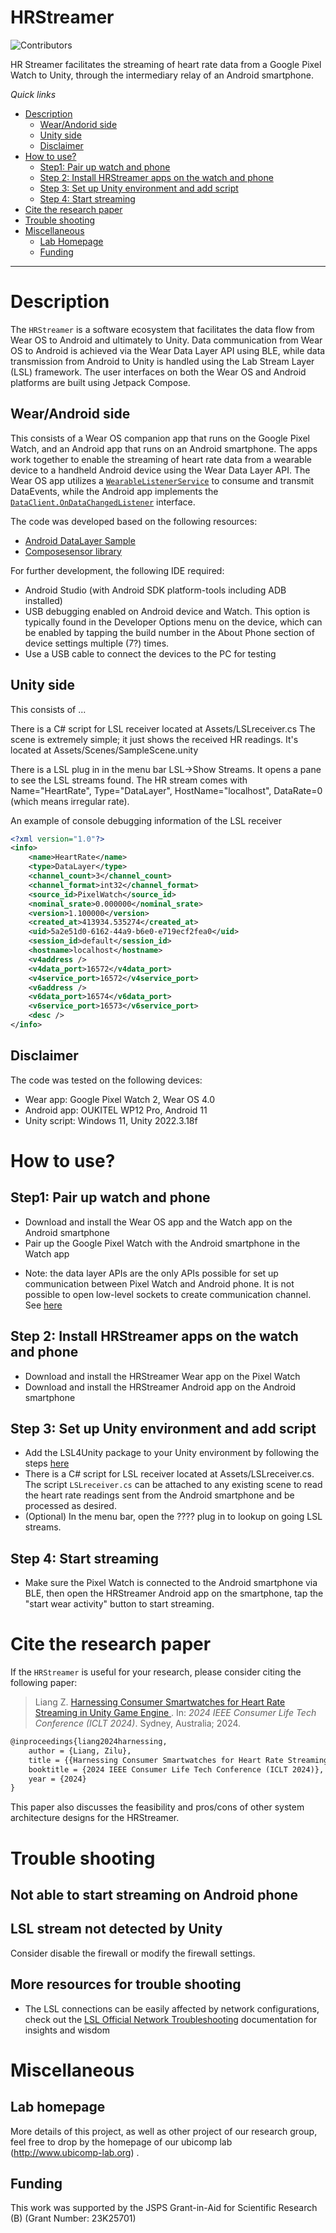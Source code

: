 # HRStreamer

![Contributors](https://img.shields.io/badge/contributor-PiranitaGomez-green)

HR Streamer facilitates the streaming of heart rate data from a Google Pixel Watch to Unity, through the intermediary relay of an Android smartphone.


*Quick links*

- [Description](#description)
	- [Wear/Andorid side](#wear-android-side)
	- [Unity side](#unity-side)
	- [Disclaimer](#disclaimer)
- [How to use?](#how-to-use)
  - [Step1: Pair up watch and phone](#step1-pair-up-watch-and-phone)
  - [Step 2: Install HRStreamer apps on the watch and phone](#step-2-install-hrstreamer-apps-on-the-watch-and-phone)
  - [Step 3: Set up Unity environment and add script](#step-3-set-up-unity-environment-and-add-script)
  - [Step 4: Start streaming](#start-streaming)
- [Cite the research paper](#cite-the-research-paper)
- [Trouble shooting](#trouble-shooting)
- [Miscellaneous](#more-information)
  - [Lab Homepage](#lab-homepage)
  - [Funding](#funding)

---

# Description
The `HRStreamer` is a software ecosystem that facilitates the data flow from Wear OS to Android and ultimately to Unity. Data communication from Wear OS to Android is achieved via the Wear Data Layer API using BLE, while data transmission from Android to Unity is handled using the Lab Stream Layer (LSL) framework. The user interfaces on both the Wear OS and Android platforms are built using Jetpack Compose. 


## Wear/Android side
This consists of a Wear OS companion app that runs on the Google Pixel Watch, and an Android app that runs on an Android smartphone. The apps work together to enable the streaming of heart rate data from a wearable device to a handheld Android device using the Wear Data Layer API. The Wear OS app utilizes a [`WearableListenerService`][1] to consume and transmit DataEvents, while the Android app implements the [`DataClient.OnDataChangedListener`][2] interface.

The code was developed based on the following resources:
- [Android DataLayer Sample][3]
- [Composesensor library][4]

[1]: https://developers.google.com/android/reference/com/google/android/gms/wearable/WearableListenerService
[2]: https://developers.google.com/android/reference/com/google/android/gms/wearable/DataClient
[3]: https://github.com/android/wear-os-samples/tree/main/DataLayer
[4]: https://github.com/mutualmobile/ComposeSensors

For further development, the following IDE required:
- Android Studio (with Android SDK platform-tools including ADB installed)
- USB debugging enabled on Android device and Watch. This option is typically found in the Developer Options menu on the device, which can be enabled by tapping the build number in the About Phone section of device settings multiple (7?) times.
- Use a USB cable to connect the devices to the PC for testing


## Unity side
This consists of ...

There is a C# script for LSL receiver located at Assets/LSLreceiver.cs
The scene is extremely simple; it just shows the received HR readings. It's located at Assets/Scenes/SampleScene.unity

There is a LSL plug in in the menu bar LSL->Show Streams. It opens a pane to see the LSL streams found. The HR stream comes with Name="HeartRate", Type="DataLayer", HostName="localhost", DataRate=0 (which means irregular rate).

An example of console debugging information of the LSL receiver

```XML
<?xml version="1.0"?>
<info>
	<name>HeartRate</name>
	<type>DataLayer</type>
	<channel_count>3</channel_count>
	<channel_format>int32</channel_format>
	<source_id>PixelWatch</source_id>
	<nominal_srate>0.000000</nominal_srate>
	<version>1.100000</version>
	<created_at>413934.535274</created_at>
	<uid>5a2e51d0-6162-44a9-b6e0-e719ecf2fea0</uid>
	<session_id>default</session_id>
	<hostname>localhost</hostname>
	<v4address />
	<v4data_port>16572</v4data_port>
	<v4service_port>16572</v4service_port>
	<v6address />
	<v6data_port>16574</v6data_port>
	<v6service_port>16573</v6service_port>
	<desc />
</info>

```

## Disclaimer
The code was tested on the following devices:
- Wear app: Google Pixel Watch 2, Wear OS 4.0
- Android app: OUKITEL WP12 Pro, Android 11
- Unity script: Windows 11, Unity 2022.3.18f

# How to use?

## Step1: Pair up watch and phone
- Download and install the Wear OS app and the Watch app on the Android smartphone 
- Pair up the Google Pixel Watch with the Android smartphone in the Watch app

<!--img src="screenshots/phone_image.png" height="400" alt="Screenshot"/> <img src="screenshots/wearable_background_image.png" height="400" alt="Screenshot"/--> 

* Note: the data layer APIs are the only APIs possible for set up communication between Pixel Watch and Android phone. It is not possible to open low-level sockets to create communication channel. See [here][1]

[1]: https://developer.android.com/training/wearables/data/overview


## Step 2: Install HRStreamer apps on the watch and phone
- Download and install the HRStreamer Wear app on the Pixel Watch
- Download and install the HRStreamer Android app on the Android smartphone

<!--img src="screenshots/phone_image.png" height="400" alt="Screenshot"/> <img src="screenshots/wearable_background_image.png" height="400" alt="Screenshot"/--> 


## Step 3: Set up Unity environment and add script 
- Add the LSL4Unity package to your Unity environment by following the steps [here][1]
- There is a C# script for LSL receiver located at Assets/LSLreceiver.cs.
The script `LSLreceiver.cs` can be attached to any existing scene to read the heart rate readings sent from the Android smartphone and be processed as desired.
- (Optional) In the menu bar, open the ???? plug in to lookup on going LSL streams.


<!--img src="screenshots/phone_image.png" height="400" alt="Screenshot"/> <img src="screenshots/wearable_background_image.png" height="400" alt="Screenshot"/--> 

[1]: https://github.com/labstreaminglayer/LSL4Unity
[2]: https://github.com/labstreaminglayer/liblsl-Csharp/blob/master/README-Unity.md

## Step 4: Start streaming


- Make sure the Pixel Watch is connected to the Android smartphone via BLE, then open the HRStreamer Android app on the smartphone, tap the "start wear activity" button to start streaming.

<!--img src="screenshots/phone_image.png" height="400" alt="Screenshot"/> <img src="screenshots/wearable_background_image.png" height="400" alt="Screenshot"/--> 


# Cite the research paper

If the `HRStreamer` is useful for your research, please consider citing the following paper:

> Liang Z. <a href="https://www.researchgate.net/publication/387920640_Harnessing_Consumer_Smartwatches_for_Heart_Rate_Streaming_in_Unity_Game_Engine"> Harnessing Consumer Smartwatches for Heart Rate Streaming in Unity Game Engine </a>. In: *2024 IEEE Consumer Life Tech Conference (ICLT 2024)*. Sydney, Australia; 2024.

```tex
@inproceedings{liang2024harnessing,
    author = {Liang, Zilu},
    title = {{Harnessing Consumer Smartwatches for Heart Rate Streaming in Unity Game Engine}},
    booktitle = {2024 IEEE Consumer Life Tech Conference (ICLT 2024)},
    year = {2024}
}
```

This paper also discusses the feasibility and pros/cons of other system architecture designs for the HRStreamer.


# Trouble shooting

## Not able to start streaming on Android phone

## LSL stream not detected by Unity
Consider disable the firewall or modify the firewall settings.

## More resources for trouble shooting
- The LSL connections can be easily affected by network configurations, check out the [LSL Official Network Troubleshooting][1] documentation for insights and wisdom

[1]: https://labstreaminglayer.readthedocs.io/info/network-connectivity.html#wireless-connections


# Miscellaneous
## Lab homepage
More details of this project, as well as other project of our research group, feel free to drop by the homepage of our ubicomp lab (<http://www.ubicomp-lab.org>) . 

## Funding
This work was supported by the JSPS Grant-in-Aid for Scientific Research (B) (Grant Number: 23K25701)



